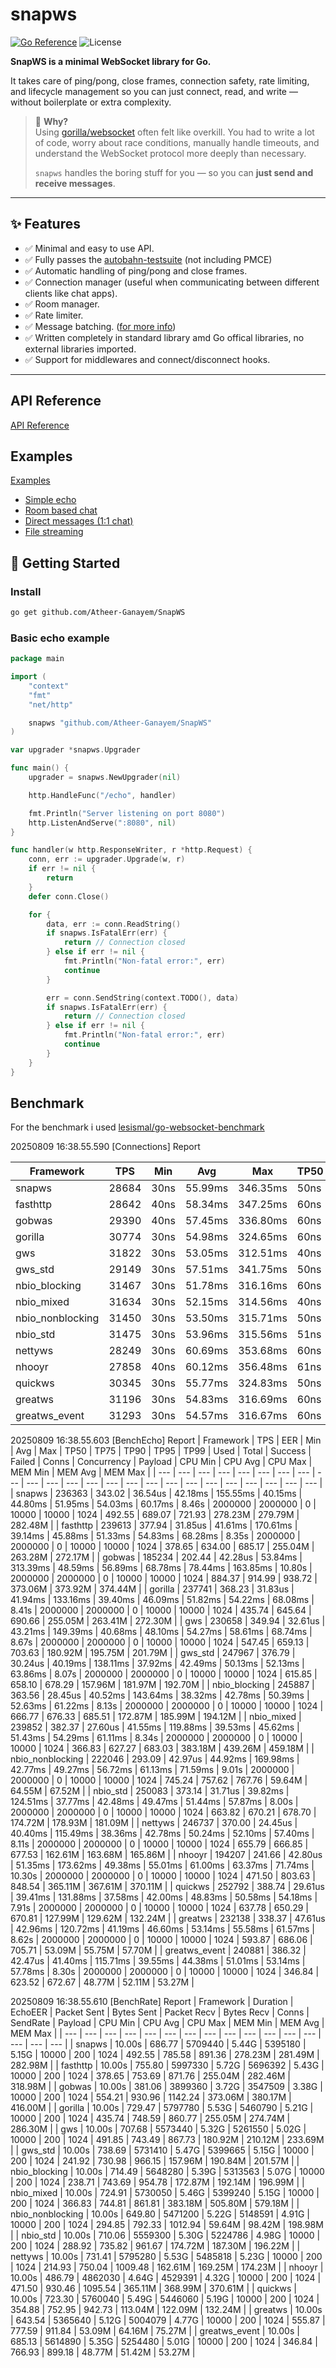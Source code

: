 # snapws

[![Go Reference](https://pkg.go.dev/badge/github.com/Atheer-Ganayem/SnapWS.svg)](https://pkg.go.dev/github.com/Atheer-Ganayem/SnapWS)
![License](https://img.shields.io/github/license/Atheer-Ganayem/SnapWS)

**SnapWS is a minimal WebSocket library for Go.**

It takes care of ping/pong, close frames, connection safety, rate limiting, and lifecycle management so you can just connect, read, and write — without boilerplate or extra complexity.

> 🧠 **Why?**  
> Using [gorilla/websocket](https://github.com/gorilla/websocket) often felt like overkill. You had to write a lot of code, worry about race conditions, manually handle timeouts, and understand the WebSocket protocol more deeply than necessary.
>
> `snapws` handles the boring stuff for you — so you can **just send and receive messages**.

---

## ✨ Features

- ✅ Minimal and easy to use API.
- ✅ Fully passes the [autobahn-testsuite](https://github.com/crossbario/autobahn-testsuite) (not including PMCE)
- ✅ Automatic handling of ping/pong and close frames.
- ✅ Connection manager (useful when communicating between different clients like chat apps).
- ✅ Room manager.
- ✅ Rate limiter.
- ✅ Message batching. ([for more info](https://github.com/Atheer-Ganayem/SnapWS/releases/tag/v1.1.0))
- ✅ Written completely in standard library amd Go offical libraries, no external libraries imported.
- ✅ Support for middlewares and connect/disconnect hooks.

---

## API Reference

[API Reference](https://pkg.go.dev/github.com/Atheer-Ganayem/SnapWS)

## Examples

[Examples](./cmd/examples)

- [Simple echo](./cmd/examples/echo/main.go)
- [Room based chat](./cmd/examples/room-chat/main.go)
- [Direct messages (1:1 chat)](./cmd/examples/direct-messages/main.go)
- [File streaming](./cmd/examples/file-streaming/main.go)

## 🚀 Getting Started

### Install

```bash
go get github.com/Atheer-Ganayem/SnapWS
```

### Basic echo example

```go
package main

import (
	"context"
	"fmt"
	"net/http"

	snapws "github.com/Atheer-Ganayem/SnapWS"
)

var upgrader *snapws.Upgrader

func main() {
	upgrader = snapws.NewUpgrader(nil)

	http.HandleFunc("/echo", handler)

	fmt.Println("Server listening on port 8080")
	http.ListenAndServe(":8080", nil)
}

func handler(w http.ResponseWriter, r *http.Request) {
	conn, err := upgrader.Upgrade(w, r)
	if err != nil {
		return
	}
	defer conn.Close()

	for {
		data, err := conn.ReadString()
		if snapws.IsFatalErr(err) {
			return // Connection closed
		} else if err != nil {
			fmt.Println("Non-fatal error:", err)
			continue
		}

		err = conn.SendString(context.TODO(), data)
		if snapws.IsFatalErr(err) {
			return // Connection closed
		} else if err != nil {
			fmt.Println("Non-fatal error:", err)
			continue
		}
	}
}
```

## Benchmark

For the benchmark i used [lesismal/go-websocket-benchmark](https://github.com/lesismal/go-websocket-benchmark)

20250809 16:38.55.590 [Connections] Report

| Framework        | TPS   | Min  | Avg     | Max      | TP50 | TP75  | TP90     | TP95     | TP99     | Used     | Total | Success | Failed | Concurrency |
| ---------------- | ----- | ---- | ------- | -------- | ---- | ----- | -------- | -------- | -------- | -------- | ----- | ------- | ------ | ----------- |
| snapws           | 28684 | 30ns | 55.99ms | 346.35ms | 50ns | 70ns  | 275.47ms | 298.87ms | 336.63ms | 348.62ms | 10000 | 10000   | 0      | 2000        |
| fasthttp         | 28642 | 40ns | 58.34ms | 347.25ms | 60ns | 101ns | 290.28ms | 306.14ms | 329.82ms | 349.14ms | 10000 | 10000   | 0      | 2000        |
| gobwas           | 29390 | 40ns | 57.45ms | 336.80ms | 60ns | 90ns  | 291.22ms | 305.66ms | 329.38ms | 340.25ms | 10000 | 10000   | 0      | 2000        |
| gorilla          | 30774 | 30ns | 54.98ms | 324.65ms | 60ns | 71ns  | 270.29ms | 289.05ms | 318.33ms | 324.94ms | 10000 | 10000   | 0      | 2000        |
| gws              | 31822 | 30ns | 53.05ms | 312.51ms | 40ns | 60ns  | 263.19ms | 280.10ms | 307.31ms | 314.25ms | 10000 | 10000   | 0      | 2000        |
| gws_std          | 29149 | 30ns | 57.51ms | 341.75ms | 50ns | 70ns  | 282.57ms | 302.46ms | 333.35ms | 343.06ms | 10000 | 10000   | 0      | 2000        |
| nbio_blocking    | 31467 | 30ns | 51.78ms | 316.16ms | 60ns | 90ns  | 256.40ms | 273.12ms | 297.19ms | 317.79ms | 10000 | 10000   | 0      | 2000        |
| nbio_mixed       | 31634 | 30ns | 52.15ms | 314.56ms | 40ns | 60ns  | 254.83ms | 276.40ms | 309.25ms | 316.11ms | 10000 | 10000   | 0      | 2000        |
| nbio_nonblocking | 31450 | 30ns | 53.50ms | 315.71ms | 50ns | 70ns  | 265.12ms | 291.28ms | 311.19ms | 317.96ms | 10000 | 10000   | 0      | 2000        |
| nbio_std         | 31475 | 30ns | 53.96ms | 315.56ms | 51ns | 70ns  | 268.46ms | 291.03ms | 309.30ms | 317.71ms | 10000 | 10000   | 0      | 2000        |
| nettyws          | 28249 | 30ns | 60.69ms | 353.68ms | 60ns | 71ns  | 298.53ms | 320.95ms | 343.66ms | 353.99ms | 10000 | 10000   | 0      | 2000        |
| nhooyr           | 27858 | 40ns | 60.12ms | 356.48ms | 61ns | 150ns | 296.83ms | 314.80ms | 342.78ms | 358.95ms | 10000 | 10000   | 0      | 2000        |
| quickws          | 30345 | 30ns | 55.77ms | 324.83ms | 50ns | 70ns  | 274.96ms | 291.11ms | 319.53ms | 329.54ms | 10000 | 10000   | 0      | 2000        |
| greatws          | 31196 | 30ns | 54.83ms | 316.69ms | 60ns | 80ns  | 271.19ms | 287.38ms | 309.14ms | 320.55ms | 10000 | 10000   | 0      | 2000        |
| greatws_event    | 31293 | 30ns | 54.57ms | 316.67ms | 60ns | 100ns | 269.73ms | 285.75ms | 308.87ms | 319.56ms | 10000 | 10000   | 0      | 2000        |

20250809 16:38.55.603 [BenchEcho] Report
| Framework | TPS | EER | Min | Avg | Max | TP50 | TP75 | TP90 | TP95 | TP99 | Used | Total | Success | Failed | Conns | Concurrency | Payload | CPU Min | CPU Avg | CPU Max | MEM Min | MEM Avg | MEM Max |
| --- | --- | --- | --- | --- | --- | --- | --- | --- | --- | --- | --- | --- | --- | --- | --- | --- | --- | --- | --- | --- | --- | --- | --- |
| snapws | 236363 | 343.02 | 36.54us | 42.18ms | 155.55ms | 40.15ms | 44.80ms | 51.95ms | 54.03ms | 60.17ms | 8.46s | 2000000 | 2000000 | 0 | 10000 | 10000 | 1024 | 492.55 | 689.07 | 721.93 | 278.23M | 279.79M | 282.48M |
| fasthttp | 239613 | 377.94 | 31.85us | 41.61ms | 170.61ms | 39.14ms | 45.88ms | 51.33ms | 54.83ms | 68.28ms | 8.35s | 2000000 | 2000000 | 0 | 10000 | 10000 | 1024 | 378.65 | 634.00 | 685.17 | 255.04M | 263.28M | 272.17M |
| gobwas | 185234 | 202.44 | 42.28us | 53.84ms | 313.39ms | 48.59ms | 56.89ms | 68.78ms | 78.44ms | 163.85ms | 10.80s | 2000000 | 2000000 | 0 | 10000 | 10000 | 1024 | 884.37 | 914.99 | 938.72 | 373.06M | 373.92M | 374.44M |
| gorilla | 237741 | 368.23 | 31.83us | 41.94ms | 133.16ms | 39.40ms | 46.09ms | 51.82ms | 54.22ms | 68.08ms | 8.41s | 2000000 | 2000000 | 0 | 10000 | 10000 | 1024 | 435.74 | 645.64 | 690.66 | 255.05M | 263.41M | 272.30M |
| gws | 230658 | 349.94 | 32.61us | 43.21ms | 149.39ms | 40.68ms | 48.10ms | 54.27ms | 58.61ms | 68.74ms | 8.67s | 2000000 | 2000000 | 0 | 10000 | 10000 | 1024 | 547.45 | 659.13 | 703.63 | 180.92M | 195.75M | 201.79M |
| gws_std | 247967 | 376.79 | 30.24us | 40.19ms | 138.11ms | 37.92ms | 42.49ms | 50.13ms | 52.13ms | 63.86ms | 8.07s | 2000000 | 2000000 | 0 | 10000 | 10000 | 1024 | 615.85 | 658.10 | 678.29 | 157.96M | 181.97M | 192.70M |
| nbio_blocking | 245887 | 363.56 | 28.45us | 40.52ms | 143.64ms | 38.32ms | 42.78ms | 50.39ms | 52.63ms | 61.22ms | 8.13s | 2000000 | 2000000 | 0 | 10000 | 10000 | 1024 | 666.77 | 676.33 | 685.51 | 172.87M | 185.99M | 194.12M |
| nbio_mixed | 239852 | 382.37 | 27.60us | 41.55ms | 119.88ms | 39.53ms | 45.62ms | 51.43ms | 54.29ms | 61.11ms | 8.34s | 2000000 | 2000000 | 0 | 10000 | 10000 | 1024 | 366.83 | 627.27 | 683.03 | 383.18M | 439.26M | 459.18M |
| nbio_nonblocking | 222046 | 293.09 | 42.97us | 44.92ms | 169.98ms | 42.77ms | 49.27ms | 56.72ms | 61.13ms | 71.59ms | 9.01s | 2000000 | 2000000 | 0 | 10000 | 10000 | 1024 | 745.24 | 757.62 | 767.76 | 59.64M | 64.55M | 67.52M |
| nbio_std | 250083 | 373.14 | 31.71us | 39.82ms | 124.51ms | 37.77ms | 42.48ms | 49.47ms | 51.44ms | 57.87ms | 8.00s | 2000000 | 2000000 | 0 | 10000 | 10000 | 1024 | 663.82 | 670.21 | 678.70 | 174.72M | 178.93M | 181.09M |
| nettyws | 246737 | 370.00 | 24.45us | 40.40ms | 115.49ms | 38.36ms | 42.78ms | 50.24ms | 52.10ms | 57.40ms | 8.11s | 2000000 | 2000000 | 0 | 10000 | 10000 | 1024 | 655.79 | 666.85 | 677.53 | 162.61M | 163.68M | 165.86M |
| nhooyr | 194207 | 241.66 | 42.80us | 51.35ms | 173.62ms | 49.38ms | 55.01ms | 61.00ms | 63.37ms | 71.74ms | 10.30s | 2000000 | 2000000 | 0 | 10000 | 10000 | 1024 | 471.50 | 803.63 | 848.54 | 365.11M | 367.61M | 370.11M |
| quickws | 252792 | 388.74 | 29.61us | 39.41ms | 131.88ms | 37.58ms | 42.00ms | 48.83ms | 50.58ms | 54.18ms | 7.91s | 2000000 | 2000000 | 0 | 10000 | 10000 | 1024 | 637.78 | 650.29 | 670.81 | 127.99M | 129.62M | 132.24M |
| greatws | 232138 | 338.37 | 47.61us | 42.96ms | 120.72ms | 41.19ms | 46.60ms | 53.14ms | 55.58ms | 61.57ms | 8.62s | 2000000 | 2000000 | 0 | 10000 | 10000 | 1024 | 593.87 | 686.06 | 705.71 | 53.09M | 55.75M | 57.70M |
| greatws_event | 240881 | 386.32 | 42.47us | 41.40ms | 115.71ms | 39.55ms | 44.38ms | 51.01ms | 53.14ms | 57.78ms | 8.30s | 2000000 | 2000000 | 0 | 10000 | 10000 | 1024 | 346.84 | 623.52 | 672.67 | 48.77M | 52.11M | 53.27M |

20250809 16:38.55.610 [BenchRate] Report
| Framework | Duration | EchoEER | Packet Sent | Bytes Sent | Packet Recv | Bytes Recv | Conns | SendRate | Payload | CPU Min | CPU Avg | CPU Max | MEM Min | MEM Avg | MEM Max |
| --- | --- | --- | --- | --- | --- | --- | --- | --- | --- | --- | --- | --- | --- | --- | --- |
| snapws | 10.00s | 686.77 | 5709440 | 5.44G | 5395180 | 5.15G | 10000 | 200 | 1024 | 492.55 | 785.58 | 891.36 | 278.23M | 281.49M | 282.98M |
| fasthttp | 10.00s | 755.80 | 5997330 | 5.72G | 5696392 | 5.43G | 10000 | 200 | 1024 | 378.65 | 753.69 | 871.76 | 255.04M | 282.46M | 318.98M |
| gobwas | 10.00s | 381.06 | 3899360 | 3.72G | 3547509 | 3.38G | 10000 | 200 | 1024 | 554.21 | 930.96 | 1142.24 | 373.06M | 380.17M | 416.00M |
| gorilla | 10.00s | 729.47 | 5797780 | 5.53G | 5460790 | 5.21G | 10000 | 200 | 1024 | 435.74 | 748.59 | 860.77 | 255.05M | 274.74M | 286.30M |
| gws | 10.00s | 707.68 | 5573440 | 5.32G | 5261550 | 5.02G | 10000 | 200 | 1024 | 491.85 | 743.49 | 867.73 | 180.92M | 210.12M | 233.69M |
| gws_std | 10.00s | 738.69 | 5731410 | 5.47G | 5399665 | 5.15G | 10000 | 200 | 1024 | 241.92 | 730.98 | 966.15 | 157.96M | 190.84M | 201.57M |
| nbio_blocking | 10.00s | 714.49 | 5648280 | 5.39G | 5313563 | 5.07G | 10000 | 200 | 1024 | 238.71 | 743.69 | 954.78 | 172.87M | 192.14M | 196.99M |
| nbio_mixed | 10.00s | 724.91 | 5730050 | 5.46G | 5399240 | 5.15G | 10000 | 200 | 1024 | 366.83 | 744.81 | 861.81 | 383.18M | 505.80M | 579.18M |
| nbio_nonblocking | 10.00s | 649.80 | 5471200 | 5.22G | 5148591 | 4.91G | 10000 | 200 | 1024 | 294.85 | 792.33 | 1012.94 | 59.64M | 98.42M | 198.98M |
| nbio_std | 10.00s | 710.06 | 5559300 | 5.30G | 5224786 | 4.98G | 10000 | 200 | 1024 | 288.92 | 735.82 | 961.67 | 174.72M | 187.30M | 196.22M |
| nettyws | 10.00s | 731.41 | 5795280 | 5.53G | 5485818 | 5.23G | 10000 | 200 | 1024 | 214.93 | 750.04 | 1009.48 | 162.61M | 169.25M | 174.23M |
| nhooyr | 10.00s | 486.79 | 4862030 | 4.64G | 4529391 | 4.32G | 10000 | 200 | 1024 | 471.50 | 930.46 | 1095.54 | 365.11M | 368.99M | 370.61M |
| quickws | 10.00s | 723.30 | 5760040 | 5.49G | 5446060 | 5.19G | 10000 | 200 | 1024 | 354.88 | 752.95 | 942.73 | 113.04M | 122.09M | 132.24M |
| greatws | 10.00s | 643.54 | 5365640 | 5.12G | 5004079 | 4.77G | 10000 | 200 | 1024 | 555.87 | 777.59 | 911.84 | 53.09M | 64.16M | 75.27M |
| greatws_event | 10.00s | 685.13 | 5614890 | 5.35G | 5254480 | 5.01G | 10000 | 200 | 1024 | 346.84 | 766.93 | 899.18 | 48.77M | 51.42M | 53.27M |
